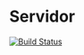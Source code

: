 # Servidor
[![Build Status](https://travis-ci.org/UNIZAR-30248-2016-SocialSport/Servidor.svg)](https://travis-ci.org/UNIZAR-30248-2016-SocialSport/Servidor)
